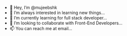- 👋 Hey, I’m @mujeebshk
- 👀 I’m always interested in learning new things...
- 🌱 I’m currently learning for full stack developer...
- 💞️ I’m looking to collaborate with Front-End Developers...
- 📫 You can reach me at email...

<!---
mujeebshk/mujeebshk is a ✨ special ✨ repository because its `README.md` (this file) appears on your GitHub profile.
You can click the Preview link to take a look at your changes.
--->
